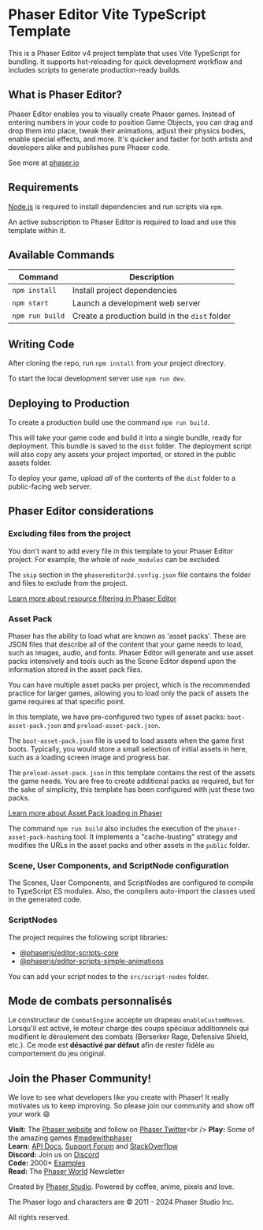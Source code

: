# Phaser Editor Vite TypeScript Template

This is a Phaser Editor v4 project template that uses Vite TypeScript for bundling. It supports hot-reloading for quick development workflow and includes scripts to generate production-ready builds.

## What is Phaser Editor?

Phaser Editor enables you to visually create Phaser games. Instead of entering numbers in your code to position Game Objects, you can drag and drop them into place, tweak their animations, adjust their physics bodies, enable special effects, and more. It's quicker and faster for both artists and developers alike and publishes pure Phaser code.

See more at [phaser.io](https://phaser.io/editor)

## Requirements

[Node.js](https://nodejs.org) is required to install dependencies and run scripts via `npm`.

An active subscription to Phaser Editor is required to load and use this template within it.

## Available Commands

| Command | Description |
|---------|-------------|
| `npm install`   | Install project dependencies |
| `npm start`     | Launch a development web server |
| `npm run build` | Create a production build in the `dist` folder |

## Writing Code

After cloning the repo, run `npm install` from your project directory.

To start the local development server use `npm run dev`.

## Deploying to Production

To create a production build use the command `npm run build`.

This will take your game code and build it into a single bundle, ready for deployment. This bundle is saved to the `dist` folder. The deployment script will also copy any assets your project imported, or stored in the public assets folder.

To deploy your game, upload *all* of the contents of the `dist` folder to a public-facing web server.

## Phaser Editor considerations

### Excluding files from the project

You don't want to add every file in this template to your Phaser Editor project. For example, the whole of `node_modules` can be excluded.

The `skip` section in the `phasereditor2d.config.json` file contains the folder and files to exclude from the project.

[Learn more about resource filtering in Phaser Editor](https://phaser.io/editor/docs/misc/resources-filtering)

### Asset Pack

Phaser has the ability to load what are known as 'asset packs'. These are JSON files that describe all of the content that your game needs to load, such as images, audio, and fonts. Phaser Editor will generate and use asset packs intensively and tools such as the Scene Editor depend upon the information stored in the asset pack files.

You can have multiple asset packs per project, which is the recommended practice for larger games, allowing you to load only the pack of assets the game requires at that specific point.

In this template, we have pre-configured two types of asset packs: `boot-asset-pack.json` and `preload-asset-pack.json`.

The `boot-asset-pack.json` file is used to load assets when the game first boots. Typically, you would store a small selection of initial assets in here, such as a loading screen image and progress bar.

The `preload-asset-pack.json` in this template contains the rest of the assets the game needs. You are free to create additional packs as required, but for the sake of simplicity, this template has been configured with just these two packs.

[Learn more about Asset Pack loading in Phaser](https://newdocs.phaser.io/docs/3.80.0/Phaser.Loader.LoaderPlugin#pack)

The command `npm run build` also includes the execution of the `phaser-asset-pack-hashing` tool. It implements a "cache-busting" strategy and modifies the URLs in the asset packs and other assets in the `public` folder.

### Scene, User Components, and ScriptNode configuration

The Scenes, User Components, and ScriptNodes are configured to compile to TypeScript ES modules. Also, the compilers auto-import the classes used in the generated code.

### ScriptNodes

The project requires the following script libraries:

* [@phaserjs/editor-scripts-core](https://www.npmjs.com/package/@phaserjs/editor-scripts-core)
* [@phaserjs/editor-scripts-simple-animations](https://www.npmjs.com/package/@phaserjs/editor-scripts-simple-animations)

You can add your script nodes to the `src/script-nodes` folder.

## Mode de combats personnalisés

Le constructeur de `CombatEngine` accepte un drapeau `enableCustomMoves`.
Lorsqu'il est activé, le moteur charge des coups spéciaux additionnels qui
modifient le déroulement des combats (Berserker Rage, Defensive Shield, etc.).
Ce mode est **désactivé par défaut** afin de rester fidèle au comportement du
jeu original.

## Join the Phaser Community!

We love to see what developers like you create with Phaser! It really motivates us to keep improving. So please join our community and show off your work 😄

**Visit:** The [Phaser website](https://phaser.io) and follow on [Phaser Twitter](https://twitter.com/phaser_)<br />
**Play:** Some of the amazing games [#madewithphaser](https://twitter.com/search?q=%23madewithphaser&src=typed_query&f=live)<br />
**Learn:** [API Docs](https://newdocs.phaser.io), [Support Forum](https://phaser.discourse.group/) and [StackOverflow](https://stackoverflow.com/questions/tagged/phaser-framework)<br />
**Discord:** Join us on [Discord](https://discord.gg/phaser)<br />
**Code:** 2000+ [Examples](https://labs.phaser.io)<br />
**Read:** The [Phaser World](https://phaser.io/community/newsletter) Newsletter<br />

Created by [Phaser Studio](mailto:support@phaser.io). Powered by coffee, anime, pixels and love.

The Phaser logo and characters are &copy; 2011 - 2024 Phaser Studio Inc.

All rights reserved.
